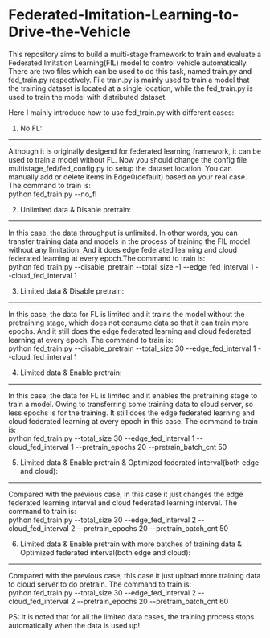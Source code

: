 Federated-Imitation-Learning-to-Drive-the-Vehicle
===
This repository aims to build a multi-stage framework to train and evaluate a Federated Imitation Learning(FIL) model to control vehicle automatically.
There are two files which can be used to do this task, named train.py and fed\_train.py respectively. File train.py is mainly used to train a model that
the training dataset is located at a single location, while the fed\_train.py is used to train the model with distributed dataset.

Here I mainly introduce how to use fed\_train.py with different cases:

1. No FL:
---
Although it is originally desigend for federated learning framework, it can be used to train a model without FL. Now you should change the config file
multistage\_fed/fed\_config.py to setup the dataset location. You can manually add or delete items in Edge0(default) based on your real case. The command to train is:<br>
python fed\_train.py --no\_fl

2. Unlimited data & Disable pretrain:
---
In this case, the data throughput is unlimited. In other words, you can transfer training data and models in the process of
training the FIL model without any limitation. And it does edge federated learning and cloud federated learning at every epoch.The command to train is:<br>
python fed\_train.py --disable\_pretrain --total\_size -1 --edge\_fed\_interval 1 --cloud\_fed\_interval 1

3. Limited data & Disable pretrain:
---
In this case, the data for FL is limited and it trains the model without the pretraining stage, which does not consume data so that it can train more epochs.
And it still does the edge federated learning and cloud federated learning at every epoch. The command to train is:<br>
python fed\_train.py --disable\_pretrain --total\_size 30 --edge\_fed\_interval 1 --cloud\_fed\_interval 1

4. Limited data & Enable pretrain:
---
In this case, the data for FL is limited and it enables the pretraining stage to train a model. Owing to transferring some training data to cloud server, so less
epochs is for the training. It still does the edge federated learning and cloud federated learning at every epoch in this case. The command to train is:<br>
python fed\_train.py --total\_size 30 --edge\_fed\_interval 1 --cloud\_fed\_interval 1 --pretrain\_epochs 20 --pretrain\_batch\_cnt 50

5. Limited data & Enable pretrain & Optimized federated interval(both edge and cloud):
---
Compared with the previous case, in this case it just changes the edge federated learning interval and cloud federated learning interval. The command to train is:<br>
python fed\_train.py --total\_size 30 --edge\_fed\_interval 2 --cloud\_fed\_interval 2 --pretrain\_epochs 20 --pretrain\_batch\_cnt 50

6. Limited data & Enable pretrain with more batches of training data & Optimized federated interval(both edge and cloud):
---
Compared with the previous case, this case it just upload more training data to cloud server to do pretrain. The command to train is:<br>
python fed\_train.py --total\_size 30 --edge\_fed\_interval 2 --cloud\_fed\_interval 2 --pretrain\_epochs 20 --pretrain\_batch\_cnt 60

PS: It is noted that for all the limited data cases, the training process stops automatically when the data is used up!
